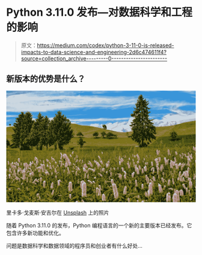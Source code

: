 # Python 3.11.0 发布—对数据科学和工程的影响

> 原文：<https://medium.com/codex/python-3-11-0-is-released-impacts-to-data-science-and-engineering-2d6c474611f4?source=collection_archive---------0----------------------->

## 新版本的优势是什么？

![](img/3d03e146f56138cda6af1866e0469ae0.png)

里卡多·戈麦斯·安吉尔在 [Unsplash](https://unsplash.com/s/photos/landscape-nature?utm_source=unsplash&utm_medium=referral&utm_content=creditCopyText) 上的照片

随着 Python 3.11.0 的发布，Python 编程语言的一个新的主要版本已经发布。它包含许多新功能和优化。

问题是数据科学和数据领域的程序员和创业者有什么好处…